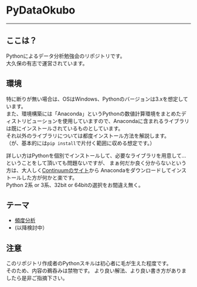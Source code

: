 # PyDataOkubo
---
## ここは？
Pythonによるデータ分析勉強会のリポジトリです。  
大久保の有志で運営されています。

## 環境
特に断りが無い場合は、OSはWindows、Pythonのバージョンは3.xを想定しています。  
また、環境構築には「Anaconda」というPythonの数値計算環境をまとめたディストリビューションを使用していますので、Anacondaに含まれるライブラリは既にインストールされているものとしています。  
それ以外のライブラリについては都度インストール方法を解説します。  
（が、基本的には`pip install`で片付く範囲に収める想定です。）

詳しい方はPythonを個別でインストールして、必要なライブラリを用意して…ということをして頂いても問題ないですが、
まぁ何だか良く分からないという方は、大人しく[Continuumのサイト](http://www.continuum.io/)から
Anacondaをダウンロードしてインストールした方が何かと楽です。  
Python 2系 or 3系、32bit or 64bitの選択をお間違え無く。

## テーマ
* [頻度分析](https://github.com/uurotanli/PyDataOkubo/tree/master/01.FrequensyAnalysis)
* (以降検討中）

## 注意
このリポジトリ作成者のPythonスキルは初心者に毛が生えた程度です。  
そのため、内容の鵜呑みは禁物です。
より良い解法、より良い書き方がありましたら是非ご指摘下さい。